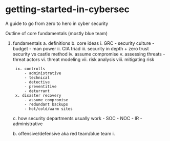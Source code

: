 # getting-started-in-cybersec
A guide to go from zero to hero in cyber security

Outline of core fundamentals (mostly blue team)
1. fundamentals
    a. definitions
    b. core ideas
        i. GRC
            - security culture
            - budget
            - man power
        ii. CIA triad
        iii. security in depth + zero trust security vs castle method
        iv. assume compromise
        v. assessing threats
            - threat actors
        vi. threat modeling
        vii. risk analysis
        viii. mitigating risk

        ix. controlls
            - administrative
            - technical
            - detective
            - preventitive
            - deturrant 
        x. disaster recovery
            - assume compromise
            - redundant backups
            - hot/cold/warm sites
    c. how security departments usually work
        - SOC
        - NOC
        - IR
        - administrative

    b. offensive/defensive aka red team/blue team
        i. 
